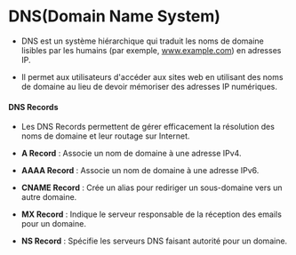 # DNS(Domain Name System)

- DNS est un système hiérarchique qui traduit les noms de domaine lisibles par les humains (par exemple, www.example.com) en adresses IP.

- Il permet aux utilisateurs d'accéder aux sites web en utilisant des noms de domaine au lieu de devoir mémoriser des adresses IP numériques.

#### DNS Records

- Les DNS Records permettent de gérer efficacement la résolution des noms de domaine et leur routage sur Internet.

- **A Record** : Associe un nom de domaine à une adresse IPv4.

- **AAAA Record** : Associe un nom de domaine à une adresse IPv6.

- **CNAME Record** : Crée un alias pour rediriger un sous-domaine vers un autre domaine.

- **MX Record** : Indique le serveur responsable de la réception des emails pour un domaine.

- **NS Record** : Spécifie les serveurs DNS faisant autorité pour un domaine.

